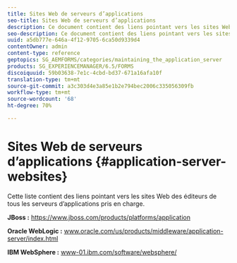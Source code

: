 ```yaml
---
title: Sites Web de serveurs d’applications
seo-title: Sites Web de serveurs d’applications
description: Ce document contient des liens pointant vers les sites Web des éditeurs de tous les serveurs d’applications pris en charge.
seo-description: Ce document contient des liens pointant vers les sites Web des éditeurs de tous les serveurs d’applications pris en charge.
uuid: a5db777e-646a-4f12-9705-6ca50d9339d4
contentOwner: admin
content-type: reference
geptopics: SG_AEMFORMS/categories/maintaining_the_application_server
products: SG_EXPERIENCEMANAGER/6.5/FORMS
discoiquuid: 59b03638-7e1c-4cbd-bd37-671a16afa10f
translation-type: tm+mt
source-git-commit: a3c303d4e3a85e1b2e794bec2006c335056309fb
workflow-type: tm+mt
source-wordcount: '68'
ht-degree: 70%

---
```



# Sites Web de serveurs d’applications {#application-server-websites}

Cette liste contient des liens pointant vers les sites Web des éditeurs de tous les serveurs d’applications pris en charge.

**JBoss :** https://www.jboss.com/products/platforms/application

**Oracle WebLogic :** www.oracle.com/us/products/middleware/application-server/index.html

**IBM WebSphere :** www-01.ibm.com/software/websphere/
